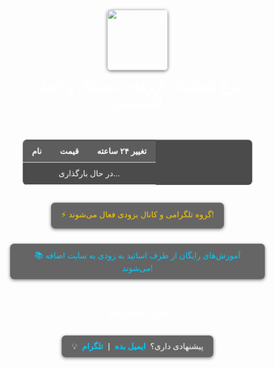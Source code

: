 <!DOCTYPE html>
<html lang="fa">
<head>
<meta charset="UTF-8">
<title>نرخ ارز و اخبار اقتصادی</title>
<style>
  body {
    font-family: sans-serif;
    background-image: url('https://images.unsplash.com/photo-1627485044552-9942a2f0f153?auto=format&fit=crop&w=1950&q=80');
    background-size: cover;
    background-position: center;
    color: #fff;
    text-align: center;
    padding: 30px;
  }
  header img { width: 120px; border-radius: 8px; box-shadow: 0 2px 6px rgba(0,0,0,0.5); }
  h1 { margin-top: 15px; color: #fff; }
  table {
    margin: 20px auto;
    border-collapse: collapse;
    background: rgba(0,0,0,0.7);
    border-radius: 8px;
    overflow: hidden;
    width: 90%;
    max-width: 900px;
    color: #fff;
  }
  th, td { padding: 12px 18px; border-bottom: 1px solid #eee; text-align: center; }
  th { background: rgba(255,255,255,0.1); font-weight: bold; }
  .up { color: #00ff00; }
  .down { color: #ff3333; }
  td img { vertical-align: middle; margin-right: 5px; width: 24px; height: 24px; }
  .feedback, .announcement {
    margin: 15px auto;
    font-size: 16px;
    background: rgba(0,0,0,0.6);
    display: inline-block;
    padding: 12px 20px;
    border-radius: 8px;
    box-shadow: 0 2px 6px rgba(0,0,0,0.5);
  }
  .feedback a { text-decoration: none; color: #00ccff; font-weight: bold; margin: 0 5px; }
  .news-item { background: rgba(255,255,255,0.8); color: #000; padding: 15px; margin: 10px auto; border-radius: 8px; max-width: 800px; text-align:right; box-shadow:0 2px 6px rgba(0,0,0,0.2);}
  .news-title { font-weight: bold; font-size: 18px; }
  .news-time { color: #555; font-size: 14px; margin-top: 5px; }
</style>
</head>
<body>

<header>
  <img src="https://upload.wikimedia.org/wikipedia/commons/5/5c/Flag_of_Afghanistan_%282004%E2%80%932021%29.svg" alt="پرچم افغانستان">
  <h1>نرخ لحظه‌ای ارزهای دیجیتال و اخبار اقتصادی</h1>
</header>

<!-- جدول نرخ ارزها -->
<table>
  <thead>
    <tr>
      <th>نام</th>
      <th>قیمت</th>
      <th>تغییر ۲۴ ساعته</th>
    </tr>
  </thead>
  <tbody id="prices">
    <tr><td colspan="3">در حال بارگذاری...</td></tr>
  </tbody>
</table>

<!-- پیام های اطلاع رسانی -->
<div class="announcement" style="color:#ffcc00;">
  ⚡ گروه تلگرامی و کانال بزودی فعال می‌شوند!
</div>
<div class="announcement" style="color:#00ccff;">
  📚 آموزش‌های رایگان از طرف اساتید به زودی به سایت اضافه می‌شوند!
</div>

<!-- اخبار اقتصادی -->
<h2 style="margin-top:40px;">اخبار اقتصادی</h2>
<div id="news"></div>

<!-- لینک ها -->
<div class="feedback">
  💡 پیشنهادی داری؟  
  <a href="mailto:Bhack050@gmail.com">ایمیل بده</a> | 
  <a href="https://t.me/h4mid_fx" target="_blank">تلگرام</a>
</div>

<script>
// ارزهای دیجیتال
const cryptoSymbols = [
  {name:"بیتکوین", binance:"BTCUSDT", logo:"https://cryptologos.cc/logos/bitcoin-btc-logo.png"},
  {name:"اتریوم", binance:"ETHUSDT", logo:"https://cryptologos.cc/logos/ethereum-eth-logo.png"},
  {name:"ترون", binance:"TRXUSDT", logo:"https://cryptologos.cc/logos/tron-trx-logo.png"},
  {name:"دوج", binance:"DOGEUSDT", logo:"https://cryptologos.cc/logos/dogecoin-doge-logo.png"},
  {name:"XRP", binance:"XRPUSDT", logo:"https://cryptologos.cc/logos/xrp-xrp-logo.png"}
];

const fiatSymbols = [
  {name:"دلار آمریکا", code:"USD"},
  {name:"یورو", code:"EUR"},
  {name:"پوند", code:"GBP"}
];

// بارگذاری نرخ ارزها
async function loadPrices(){
  let html = "";
  for(let sym of cryptoSymbols){
    try{
      const resPrice = await fetch(`https://api.binance.com/api/v3/ticker/price?symbol=${sym.binance}`);
      const priceData = await resPrice.json();
      const price = parseFloat(priceData.price).toFixed(4);

      const res24h = await fetch(`https://api.binance.com/api/v3/ticker/24hr?symbol=${sym.binance}`);
      const changeData = await res24h.json();
      const change = parseFloat(changeData.priceChangePercent).toFixed(2);
      const cls = change >= 0?"up":"down";

      html += `<tr>
        <td><img src="${sym.logo}" alt="${sym.name}"><b>${sym.name}</b></td>
        <td>${price} USDT</td>
        <td class="${cls}">${change}%</td>
      </tr>`;
    }catch(err){
      html += `<tr><td colspan="3">خطا در دریافت ${sym.name}</td></tr>`;
      console.error(err);
    }
  }

  try{
    const resFiat = await fetch('https://api.exchangerate.host/latest?base=USD&symbols=AFN,EUR,GBP');
    const dataFiat = await resFiat.json();
    const afnRateUSD = dataFiat.rates.AFN;
    const afnRateEUR = dataFiat.rates.AFN / dataFiat.rates.EUR;
    const afnRateGBP = dataFiat.rates.AFN / dataFiat.rates.GBP;

    for(let fiat of fiatSymbols){
      let priceAFN = 0;
      if(fiat.code==="USD") priceAFN = afnRateUSD.toFixed(2);
      if(fiat.code==="EUR") priceAFN = afnRateEUR.toFixed(2);
      if(fiat.code==="GBP") priceAFN = afnRateGBP.toFixed(2);
      html += `<tr><td><b>${fiat.name}</b></td><td>${priceAFN} AFN</td><td>-</td></tr>`;
    }
  }catch(err){
    html += `<tr><td colspan="3">خطا در دریافت نرخ ارزهای فیات</td></tr>`;
    console.error(err);
  }

  document.getElementById("prices").innerHTML = html;
}
loadPrices();
setInterval(loadPrices,10000);

// بارگذاری اخبار اقتصادی
async function loadNews() {
  const rssUrl = 'https://news.google.com/rss/search?q=اقتصاد&hl=fa&gl=AF&ceid=AF:fa';
  const apiUrl = `https://api.rss2json.com/v1/api.json?rss_url=${encodeURIComponent(rssUrl)}`;
  
  try {
    const res = await fetch(apiUrl);
    const data = await res.json();
    let html = '';
    data.items.forEach(item => {
      html += `<div class="news-item">
        <div class="news-title"><a href="${item.link}" target="_blank">${item.title}</a></div>
        <div class="news-time">${new Date(item.pubDate).toLocaleString('fa-IR')}</div>
      </div>`;
    });
    document.getElementById('news').innerHTML = html;
  } catch(err) {
    document.getElementById('news').innerHTML = 'خطا در بارگذاری اخبار';
    console.error(err);
  }
}
loadNews();
setInterval(loadNews, 5*60*1000);
</script>

</body>
</html>
